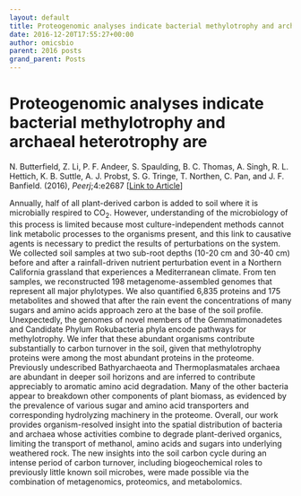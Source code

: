```yaml
---
layout: default
title: Proteogenomic analyses indicate bacterial methylotrophy and archaeal heterotrophy are prevalent below the grass root zone
date: 2016-12-20T17:55:27+00:00
author: omicsbio
parent: 2016 posts
grand_parent: Posts
---
```

# Proteogenomic analyses indicate bacterial methylotrophy and archaeal heterotrophy are

N. Butterfield, Z. Li, P. F. Andeer, S. Spaulding, B. C. Thomas, A. Singh, R. L. Hettich, K. B. Suttle, A. J. Probst, S. G. Tringe, T. Northen, C. Pan, and J. F. Banfield. (2016), _Peerj_;4:e2687 [[Link to Article](https://peerj.com/articles/2687/)]

Annually, half of all plant-derived carbon is added to soil where it is microbially respired to CO<sub>2</sub>. However, understanding of the microbiology of this process is limited because most culture-independent methods cannot link metabolic processes to the organisms present, and this link to causative agents is necessary to predict the results of perturbations on the system. We collected soil samples at two sub-root depths (10-20 cm and 30-40 cm) before and after a rainfall-driven nutrient perturbation event in a Northern California grassland that experiences a Mediterranean climate. From ten samples, we reconstructed 198 metagenome-assembled genomes that represent all major phylotypes. We also quantified 6,835 proteins and 175 metabolites and showed that after the rain event the concentrations of many sugars and amino acids approach zero at the base of the soil profile. Unexpectedly, the genomes of novel members of the Gemmatimonadetes and Candidate Phylum Rokubacteria phyla encode pathways for methylotrophy. We infer that these abundant organisms contribute substantially to carbon turnover in the soil, given that methylotrophy proteins were among the most abundant proteins in the proteome. Previously undescribed Bathyarchaeota and Thermoplasmatales archaea are abundant in deeper soil horizons and are inferred to contribute appreciably to aromatic amino acid degradation. Many of the other bacteria appear to breakdown other components of plant biomass, as evidenced by the prevalence of various sugar and amino acid transporters and corresponding hydrolyzing machinery in the proteome. Overall, our work provides organism-resolved insight into the spatial distribution of bacteria and archaea whose activities combine to degrade plant-derived organics, limiting the transport of methanol, amino acids and sugars into underlying weathered rock. The new insights into the soil carbon cycle during an intense period of carbon turnover, including biogeochemical roles to previously little known soil microbes, were made possible via the combination of metagenomics, proteomics, and metabolomics.